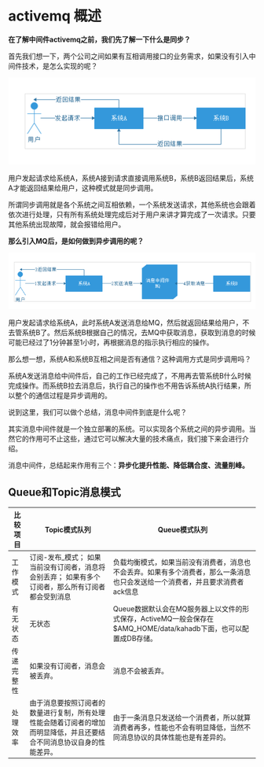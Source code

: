 # activemq 概述

**在了解中间件activemq之前，我们先了解一下什么是同步？**

首先我们想一下，两个公司之间如果有互相调用接口的业务需求，如果没有引入中间件技术，是怎么实现的呢？

![](assets/image-20221127213149849-20230610173811-vy29jet.png)

用户发起请求给系统A，系统A接到请求直接调用系统B，系统B返回结果后，系统A才能返回结果给用户，这种模式就是同步调用。

所谓同步调用就是各个系统之间互相依赖，一个系统发送请求，其他系统也会跟着依次进行处理，只有所有系统处理完成后对于用户来讲才算完成了一次请求。只要其他系统出现故障，就会报错给用户。

**那么引入MQ后，是如何做到异步调用的呢？**

![](assets/image-20221127213156799-20230610173811-w258twu.png)

用户发起请求给系统A，此时系统A发送消息给MQ，然后就返回结果给用户，不去管系统B了。然后系统B根据自己的情况，去MQ中获取消息，获取到消息的时候可能已经过了1分钟甚至1小时，再根据消息的指示执行相应的操作。

那么想一想，系统A和系统B互相之间是否有通信？这种调用方式是同步调用吗？

系统A发送消息给中间件后，自己的工作已经完成了，不用再去管系统B什么时候完成操作。而系统B拉去消息后，执行自己的操作也不用告诉系统A执行结果，所以整个的通信过程是异步调用的。

说到这里，我们可以做个总结，消息中间件到底是什么呢？

其实消息中间件就是一个独立部署的系统。可以实现各个系统之间的异步调用。当然它的作用可不止这些，通过它可以解决大量的技术痛点，我们接下来会进行介绍。

消息中间件，总结起来作用有三个：**异步化提升性能、降低耦合度、流量削峰。**

## Queue和Topic消息模式

|比较项目|Topic模式队列|Queue模式队列|
| ----------| ----------------------------------------------------------------------------------------------------------------------| -----------------------------------------------------------------------------------------------------------------------------|
|工作模式|订阅-发布_模式； 如果当前没有订阅者，消息将会别丢弃； 如果有多个订阅者，那么所有订阅者都会受到消息|负载均衡模式，如果当前没有消费者，消息也不会丢弃。如果有多个消费者，那么一条消息也只会发送给一个消费者，并且要求消费者ack信息|
|有无状态|无状态|Queue数据默认会在MQ服务器上以文件的形式保存，ActiveMQ一般会保存在$AMQ_HOME/data/kahadb下面，也可以配置成DB存储。|
|传递完整性|如果没有订阅者，消息会被丢弃。|消息不会被丢弃。|
|处理效率|由于消息要按照订阅者的数量进行复制，所有处理性能会随着订阅者的增加而明显降低，并且还要结合不同消息协议自身的性能差异。|由于一条消息只发送给一个消费者，所以就算消费者再多，性能也不会有明显降低，当然不同消息协议的具体性能也是有差异的。|
